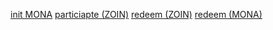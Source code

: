 [init MONA]([https://kmdexplorer.io/tx/091c6f3debf5ed6e4a9d43c01503ac508818cfcb4afd7f183acd9ab322891211](https://chaintools.mona-coin.de/tx/fa5e7dededd218686414d19d45d09ccfc4cbd69d6f4c7f727a0f1e9b890b8461))  
[particiapte (ZOIN)]([https://chainz.cryptoid.info/aur/tx.dws?76ea4e2eb3da82a9007cc2b6add56df1bcdcffd0b1809d0e817a4059f568cc0e.htm](http://zoincommunity.com:3001/tx/509bff3ea44b9f973822b6e4df2a0ec337c0dcf57bd801137902698a11baed5f))  
[redeem (ZOIN)]([https://kmdexplorer.io/tx/6e5eaa97014e55802a7f9364d3ba91af945283884090a4b2e44cbc8751d68703](http://zoincommunity.com:3001/tx/b54aca4c07062af9643386f0fa8c4e832dc4494f3bb84db7f04690855825847f))  
[redeem (MONA)]([https://kmdexplorer.io/tx/9eab1eefa104df8153af7303bfcfcf5b53be7bfba0c34722bafa16f4f4f68e4a](https://chaintools.mona-coin.de/tx/c1bf5de5b93b553ebc86b613d19dbd8019e6663fbe5ec153031b5d80f882465e))  
